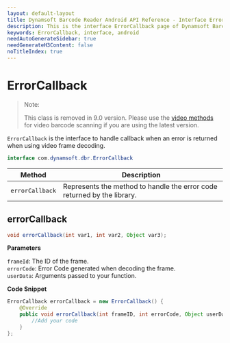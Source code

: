 ```yaml
---
layout: default-layout
title: Dynamsoft Barcode Reader Android API Reference - Interface ErrorCallback
description: This is the interface ErrorCallback page of Dynamsoft Barcode Reader for Android SDK.
keywords: ErrorCallback, interface, android
needAutoGenerateSidebar: true
needGenerateH3Content: false
noTitleIndex: true
---
```


# ErrorCallback

> Note:  
>  
> This class is removed in 9.0 version. Please use the [video methods](primary-video.md) for video barcode scanning if you are using the latest version.

`ErrorCallback` is the interface to handle callback when an error is returned when using video frame decoding.

```java
interface com.dynamsoft.dbr.ErrorCallback
```

| Method | Description |
| ------ | ----------- |
| `errorCallback` | Represents the method to handle the error code returned by the library. |

## errorCallback

```java
void errorCallback(int var1, int var2, Object var3);
```

**Parameters**

`frameId`: The ID of the frame.  
`errorCode`: Error Code generated when decoding the frame.  
`userData`: Arguments passed to your function.

**Code Snippet**

```java
ErrorCallback errorCallback = new ErrorCallback() {
    @Override
    public void errorCallback(int frameID, int errorCode, Object userData) {
        //Add your code     
    }
};
```
